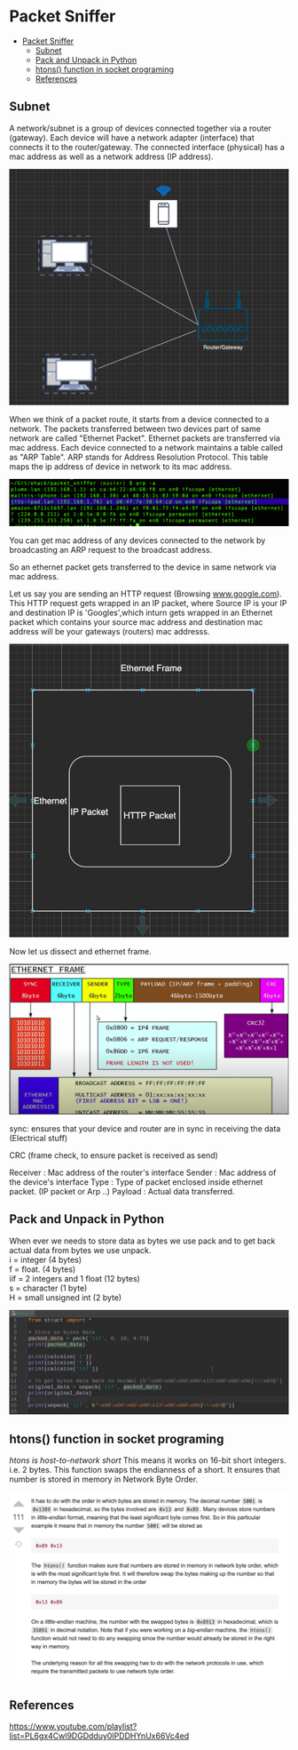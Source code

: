 # Packet Sniffer

<!-- TOC -->

- [Packet Sniffer](#packet-sniffer)
    - [Subnet](#subnet)
    - [Pack and Unpack in Python](#pack-and-unpack-in-python)
    - [htons() function in socket programing](#htons-function-in-socket-programing)
    - [References](#references)

<!-- /TOC -->

## Subnet

A network/subnet is a group of devices connected together via a router (gateway). Each device will have a network adapter (interface) that connects it to the router/gateway. The connected interface (physical) has a mac address as well as a network address (IP address). 

![](img/2020-09-08-22-37-55.png)

When we think of a packet route, it starts from a device connected to a network. The packets transferred between two devices part of same network are called "Ethernet Packet". Ethernet packets are transferred via mac address. Each device connected to a network maintains a table called as "ARP Table". ARP stands for Address Resolution Protocol. This table maps the ip address of device in network to its mac address. 

![](img/2020-09-08-22-27-17.png)

You can get mac address of any devices connected to the network by broadcasting an ARP request to the broadcast address. 

So an ethernet packet gets transferred to the device in same network via mac address.

Let us say you are sending an HTTP request (Browsing www.google.com). This HTTP request gets wrapped in an IP packet, where Source IP is your IP and destination IP is 'Googles',which inturn gets wrapped in an Ethernet packet which contains your  source mac address and destination mac address will be your gateways (routers) mac addresss. 

![](img/2020-09-08-22-41-21.png)

Now let us dissect and ethernet frame. 

![](img/2020-09-08-22-43-45.png)

sync: ensures that your device and router are in sync in receiving the data (Electrical stuff)

CRC (frame check, to ensure packet is received as send)

Receiver : Mac address of the router's interface
Sender : Mac address of the device's interface
Type : Type of packet enclosed inside ethernet packet. (IP packet or Arp ..)
Payload : Actual data transferred.

## Pack and Unpack in Python  

When ever we needs to store data as bytes we use pack and to get back actual data from bytes we use unpack.  
i = integer (4 bytes)  
f = float. (4 bytes)  
iif = 2 integers and 1 float (12 bytes)  
s = character (1 byte)  
H = small unsigned int (2 byte)  

![](img/2020-09-08-23-04-09.png)  

## htons() function in socket programing

_htons is host-to-network short_ This means it works on 16-bit short integers. i.e. 2 bytes. This function swaps the endianness of a short. It ensures that number is stored in memory in Network Byte Order.

![](img/2020-09-08-23-15-07.png)

## References

https://www.youtube.com/playlist?list=PL6gx4Cwl9DGDdduy0IPDDHYnUx66Vc4ed
